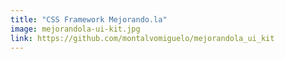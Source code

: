 ```yaml
---
title: "CSS Framework Mejorando.la"
image: mejorandola-ui-kit.jpg
link: https://github.com/montalvomiguelo/mejorandola_ui_kit
---
```

